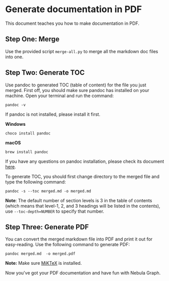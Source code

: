 # Generate documentation in PDF

This document teaches you how to make documentation in PDF. 

## Step One: Merge 
Use the provided script `merge-all.py` to merge all the markdown doc files into one.

## Step Two: Generate TOC
Use pandoc to generated TOC (table of content) for the file you just merged. First off, you should make sure pandoc has installed on your machine. Open your terminal and run the command:

```
pandoc -v
```

If pandoc is not installed, please install it first. 

**Windows**

```
choco install pandoc
```

**macOS**

```
brew install pandoc
```

If you have any questions on pandoc installation, please check its document [here](https://pandoc.org/installing.html).

To generate TOC, you should first change directory to the merged file and type the following command:

```
pandoc -s --toc merged.md -o merged.md
```

**Note**: The default number of section levels is 3 in the table of contents (which means that level-1, 2, and 3 headings will be listed in the contents), use `--toc-depth=NUMBER` to specify that number.

## Step Three: Generate PDF
You can convert the merged markdown file into PDF and print it out for easy-reading. Use the following command to generate PDF:

```
pandoc merged.md  -o merged.pdf
```

**Note:** Make sure [MiKTeX](https://miktex.org/howto/install-miktex) is installed. 

Now you've got your PDF documentation and have fun with Nebula Graph.
